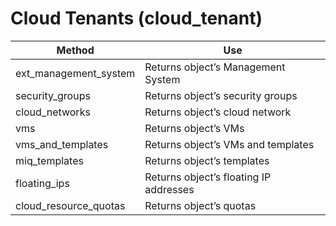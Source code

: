 # Cloud Tenants (cloud\_tenant)

| Method                  | Use                                    |
| ----------------------- | -------------------------------------- |
| ext\_management\_system | Returns object’s Management System     |
| security\_groups        | Returns object’s security groups       |
| cloud\_networks         | Returns object’s cloud network         |
| vms                     | Returns object’s VMs                   |
| vms\_and\_templates     | Returns object’s VMs and templates     |
| miq\_templates          | Returns object’s templates             |
| floating\_ips           | Returns object’s floating IP addresses |
| cloud\_resource\_quotas | Returns object’s quotas                |
